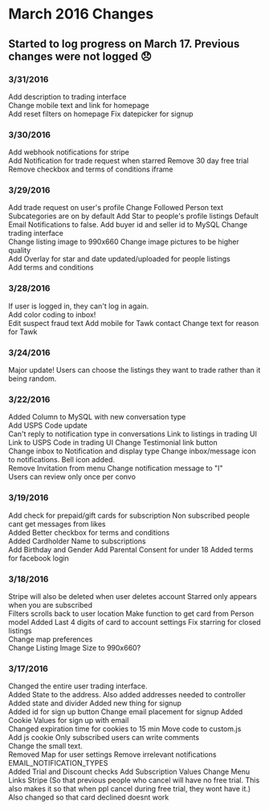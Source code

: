 # March 2016 Changes
## Started to log progress on March 17. Previous changes were not logged :disappointed:

### 3/31/2016
  Add description to trading interface  
  Change mobile text and link for homepage  
  Add reset filters on homepage
  Fix datepicker for signup  

### 3/30/2016
  Add webhook notifications for stripe  
  Add Notification for trade request when starred
  Remove 30 day free trial  
  Remove checkbox and terms of conditions iframe  

### 3/29/2016
  Add trade request on user's profile
  Change Followed Person text
  Subcategories are on by default
  Add Star to people's profile listings
  Default Email Notifications to false.
  Add buyer id and seller id to MySQL
  Change trading interface  
  Change listing image to 990x660
  Change image pictures to be higher quality  
  Add Overlay for star and date updated/uploaded for people listings  
  Add terms and conditions  

### 3/28/2016
  If user is logged in, they can't log in again.  
  Add color coding to inbox!  
  Edit suspect fraud text
  Add mobile for Tawk contact
  Change text for reason for Tawk

### 3/24/2016
  Major update!
  Users can choose the listings they want to trade rather than it being random.

### 3/22/2016
  Added Column to MySQL with new conversation type  
  Add USPS Code update  
  Can't reply to notification type in conversations
  Link to listings in trading UI  
  Link to USPS Code in trading UI
  Change Testimonial link button  
  Change inbox to Notification and display type
  Change inbox/message icon to notifications. Bell icon added.  
  Remove Invitation from menu
  Change notification message to "I"  
  Users can review only once per convo  

### 3/19/2016
  Add check for prepaid/gift cards for subscription
  Non subscribed people cant get messages from likes  
  Added Better checkbox for terms and conditions  
  Added Cardholder Name to subscriptions  
  Add Birthday and Gender
  Add Parental Consent for under 18
  Added terms for facebook login  

### 3/18/2016
  Stripe will also be deleted when user deletes account
  Starred only appears when you are subscribed  
  Filters scrolls back to user location
  Make function to get card from Person model
  Added Last 4 digits of card to account settings
  Fix starring for closed listings  
  Change map preferences  
  Change Listing Image Size to 990x660?

### 3/17/2016
  Changed the entire user trading interface.  
  Added State to the address.
  Also added addresses needed to controller
  Added state and divider
  Added new thing for signup  
  Added id for sign up button
  Change email placement for signup
  Added Cookie Values for sign up with email  
  Changed expiration time for cookies to 15 min
  Move code to custom.js  
  Add js cookie
  Only subscribed users can write comments  
  Change the small text.  
  Removed Map for user settings
  Remove irrelevant notifications EMAIL_NOTIFICATION_TYPES  
  Added Trial and Discount checks
  Add Subscription Values
  Change Menu Links
  Stripe (So that previous people who cancel will have no free trial. This also makes it so that when ppl cancel during free trial, they wont have it.)
  Also changed so that card declined doesnt work  
